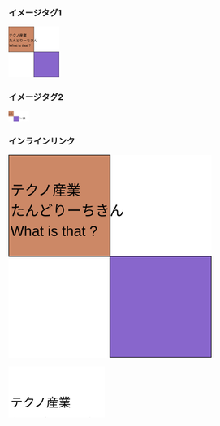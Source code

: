 ### イメージタグ1

<img height="100" width="100" src="./svg-test.svg"/>

### イメージタグ2

<img height="20" width="20" src="./svg-test.svg"/><img height="20" width="20" src="./simple-svg.svg"/>

### インラインリンク

![](./svg-test.svg)

![](./simple-svg.svg)

